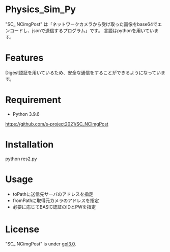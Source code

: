 # Physics_Sim_Py
"SC_ NCimgPost" は「ネットワークカメラから受け取った画像をbase64でエンコードし、jsonで送信するプログラム」です。
言語はpythonを用いています。


# Features
 Digest認証を用いているため、安全な通信をすることができるようになっています。


# Requirement
* Python 3.9.6

https://github.com/s-project2021/SC_NCImgPost


# Installation

python res2.py


# Usage
* toPathに送信先サーバのアドレスを指定
* fromPathに取得元カメラのアドレスを指定
* 必要に応じてBASIC認証のIDとPWを指定


# License　

"SC_ NCimgPost" is under [gpl3.0](https://www.gnu.org/licenses/gpl-3.0.txt).



